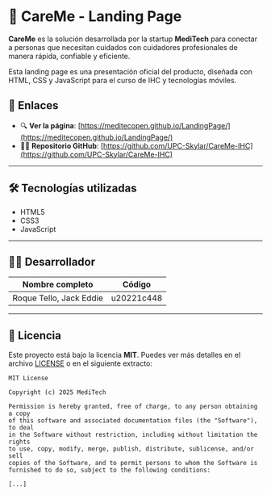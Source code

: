 # 🌿 CareMe - Landing Page

**CareMe** es la solución desarrollada por la startup **MediTech** para conectar a personas que necesitan cuidados con cuidadores profesionales de manera rápida, confiable y eficiente.

Esta landing page es una presentación oficial del producto, diseñada con HTML, CSS y JavaScript para el curso de IHC y tecnologías móviles.

## 🔗 Enlaces

- 🔍 **Ver la página**: [https://meditecopen.github.io/LandingPage/](https://meditecopen.github.io/LandingPage/)
- 🧑‍💻 **Repositorio GitHub**: [https://github.com/UPC-Skylar/CareMe-IHC](https://github.com/UPC-Skylar/CareMe-IHC)

---

## 🛠️ Tecnologías utilizadas

- HTML5
- CSS3
- JavaScript

---

## 👨‍💻 Desarrollador

| Nombre completo                      | Código       |
|-------------------------------------|--------------|
| Roque Tello, Jack Eddie             | u20221c448   |

---

## 📄 Licencia

Este proyecto está bajo la licencia **MIT**. Puedes ver más detalles en el archivo [LICENSE](./LICENSE) o en el siguiente extracto:

```text
MIT License

Copyright (c) 2025 MediTech

Permission is hereby granted, free of charge, to any person obtaining a copy
of this software and associated documentation files (the "Software"), to deal
in the Software without restriction, including without limitation the rights  
to use, copy, modify, merge, publish, distribute, sublicense, and/or sell      
copies of the Software, and to permit persons to whom the Software is          
furnished to do so, subject to the following conditions:

[...]
